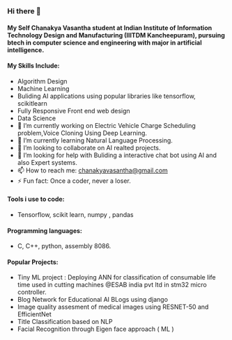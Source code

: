 ### Hi there 👋
#### My Self Chanakya Vasantha student at Indian Institute of Information Technology Design and Manufacturing (IIITDM Kancheepuram), pursuing btech in computer science and engineering with major in artificial intelligence.
#### My Skills Include: 
- Algorithm Design
- Machine Learning
- Buliding AI applications using popular libraries like tensorflow, scikitlearn
- Fully Responsive Front end web design
- Data Science
- 🔭 I’m currently working on Electric Vehicle Charge Scheduling problem,Voice Cloning Using Deep Learning.
- 🌱 I’m currently learning Natural Language Processing.
- 👯 I’m looking to collaborate on AI realted projects.
- 🤔 I’m looking for help with Buliding a interactive chat bot using AI and also Expert systems.
- 📫 How to reach me: chanakyavasantha@gmail.com
- ⚡ Fun fact: Once a coder, never a loser.
#### Tools i use to code:
- Tensorflow, scikit learn, numpy , pandas
#### Programming languages:
- C, C++, python, assembly 8086.
#### Popular Projects:
- Tiny ML project : Deploying ANN for classification of consumable life time used in cutting machines @ESAB india pvt ltd in stm32 micro controller.
- Blog Network for Educational AI BLogs using django
- Image quality assesment of medical images using RESNET-50 and EfficientNet
- Title Classification based on NLP
- Facial Recognition through Eigen face approach ( ML )
  

